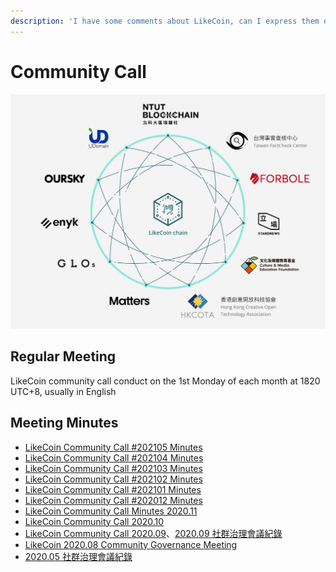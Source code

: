 ```yaml
---
description: 'I have some comments about LikeCoin, can I express them directly?'
---
```


# Community Call

![](../../.gitbook/assets/likecoin_ad70_validators-01.png)

## Regular Meeting

LikeCoin community call conduct on the 1st Monday of each month at 1820 UTC+8, usually in English

## Meeting Minutes



* [LikeCoin Community Call \#202105 Minutes](https://medium.com/likecoin/likecoin-community-call-202105-minutes-be3e8bbfa9e5)
* [LikeCoin Community Call \#202104 Minutes](https://medium.com/likecoin/likecoin-community-call-202104-minutes-a8e398e2a8a0)
* [LikeCoin Community Call \#202103 Minutes](https://medium.com/likecoin/likecoin-community-call-202103-minutes-39c0f1c3d3d6)
* [LikeCoin Community Call \#202102 Minutes](https://medium.com/likecoin/likecoin-community-call-202102-minutes-59a58295521)
* [LikeCoin Community Call \#202101 Minutes
  ](https://medium.com/likecoin/likecoin-community-call-202001-minutes-249fd43aebb4)
* [LikeCoin Community Call \#202012 Minutes
  ](https://medium.com/likecoin/likecoin-community-call-202012-minutes-72a9ba680e67)
* [LikeCoin Community Call Minutes 2020.11
  ](https://medium.com/likecoin/likecoin-community-call-minutes-2020-11-5724d0923257)
* [LikeCoin Community Call 2020.10](https://medium.com/likecoin/likecoin-community-call-2020-10-df33b5a99fa7)
* [LikeCoin Community Call 2020.09](https://medium.com/likecoin/likecoin-community-call-2020-09-8531b7c7cfd3)、[2020.09 社群治理會議紀錄](https://matters.news/@ckxpress/like-coin-2020-09-%E7%A4%BE%E7%BE%A4%E6%B2%BB%E7%90%86%E6%9C%83%E8%AD%B0%E7%B4%80%E9%8C%84-bafyreiakhujndhwbwk53q6q55pr3rb3j64d75tamewgyfzjwmdpz2h7sfa)
* [LikeCoin 2020.08 Community Governance Meeting](https://medium.com/likecoin/likecoin-2020-08-community-governance-meeting-bfbfb54012c0)
* [2020.05 社群治理會議紀錄](https://matters.news/@likecoin/like-coin-%E7%A4%BE%E7%BE%A4%E6%9C%83%E8%AD%B0%E7%B4%80%E9%8C%84-2020-05-04-bafyreib5u65c4wtqd5rseezr63gos67xqqa2anyc4xbprqrtvvv5gidevq)


